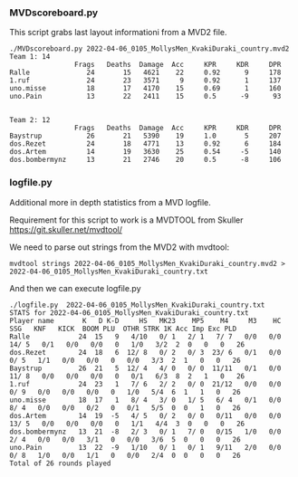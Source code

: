 ### MVDscoreboard.py
This script grabs last layout informationi from a MVD2 file.
```
./MVDscoreboard.py 2022-04-06_0105_MollysMen_KvakiDuraki_country.mvd2
Team 1: 14
                Frags   Deaths  Damage  Acc     KPR     KDR     DPR
Ralle              24       15   4621    22     0.92      9     178
1.ruf              24       23   3571     9     0.92      1     137
uno.misse          18       17   4170    15     0.69      1     160
uno.Pain           13       22   2411    15     0.5      -9      93


Team 2: 12
                Frags   Deaths  Damage  Acc     KPR     KDR     DPR
Baystrup           26       21   5390    19     1.0       5     207
dos.Rezet          24       18   4771    13     0.92      6     184
dos.Artem          14       19   3630    25     0.54     -5     140
dos.bombermynz     13       21   2746    20     0.5      -8     106
```

### logfile.py
Additional more in depth statistics from a MVD logfile.

Requirement for this script to work is a MVDTOOL from Skuller https://git.skuller.net/mvdtool/

We need to parse out strings from the MVD2 with mvdtool:

`mvdtool strings 2022-04-06_0105_MollysMen_KvakiDuraki_country.mvd2 > 2022-04-06_0105_MollysMen_KvakiDuraki_country.txt`

And then we can execute logfile.py

```
./logfile.py  2022-04-06_0105_MollysMen_KvakiDuraki_country.txt
STATS for 2022-04-06_0105_MollysMen_KvakiDuraki_country.txt
Player name       K   D K-D     HS   MK23    MP5    M4     M3    HC    SSG   KNF   KICK  BOOM PLU  OTHR STRK 1K Acc Imp Exc PLD
Ralle            24  15   9   4/10   0/ 1   2/ 1   7/ 7   0/0   0/0  14/ 5   0/1   0/0   0/0   0   1/0   3/2  2  0   0   0   26
dos.Rezet        24  18   6  12/ 8   0/ 2   0/ 3  23/ 6   0/1   0/0   0/ 5   1/1   0/0   0/0   0   0/0   3/3  2  1   0   0   26
Baystrup         26  21   5  12/ 4   4/ 0   0/ 0  11/11   0/1   0/0  11/ 8   0/0   0/0   0/0   0   0/1   6/3  8  2   1   0   26
1.ruf            24  23   1   7/ 6   2/ 2   0/ 0  21/12   0/0   0/0   0/ 9   0/0   0/0   0/0   0   1/0   5/4  6  1   1   0   26
uno.misse        18  17   1   8/ 4   3/ 0   1/ 5   6/ 4   0/1   0/0   8/ 4   0/0   0/0   0/2   0   0/1   5/5  0  0   1   0   26
dos.Artem        14  19  -5   4/ 5   0/ 2   0/ 0   0/11   0/0   0/0  13/ 5   0/0   0/0   0/0   0   1/1   4/4  3  0   0   0   26
dos.bombermynz   13  21  -8   2/ 3   0/ 1   7/ 0   0/15   1/0   0/0   2/ 4   0/0   0/0   3/1   0   0/0   3/6  5  0   0   0   26
uno.Pain         13  22  -9   1/10   0/ 1   0/ 1   9/11   2/0   0/0   0/ 8   1/0   0/0   1/1   0   0/0   2/4  0  0   0   0   26
Total of 26 rounds played
```
